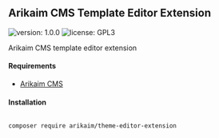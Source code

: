 ## Arikaim CMS Template Editor Extension
![version: 1.0.0](https://img.shields.io/github/release/arikaim/theme-editor-extension.svg)
![license: GPL3](https://img.shields.io/badge/License-GPLv3-blue.svg)



Arikaim CMS template editor extension


#### Requirements  
  * [Arikaim CMS](https://github.com/arikaim/arikaim)



#### Installation

```sh

composer require arikaim/theme-editor-extension

```